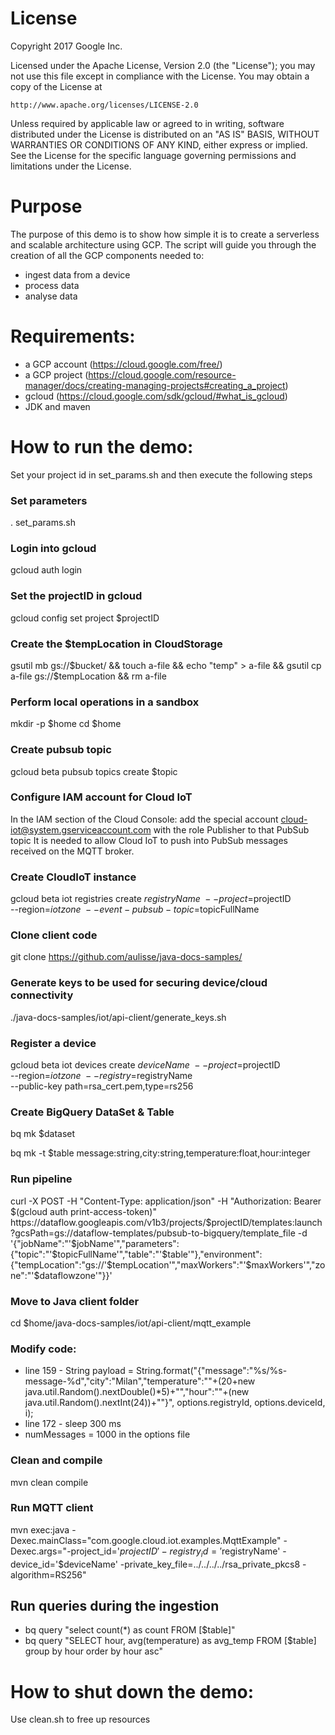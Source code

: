 # License

Copyright 2017 Google Inc.

Licensed under the Apache License, Version 2.0 (the "License");
you may not use this file except in compliance with the License.
You may obtain a copy of the License at

    http://www.apache.org/licenses/LICENSE-2.0

Unless required by applicable law or agreed to in writing, software
distributed under the License is distributed on an "AS IS" BASIS,
WITHOUT WARRANTIES OR CONDITIONS OF ANY KIND, either express or implied.
See the License for the specific language governing permissions and
limitations under the License.

# Purpose
The purpose of this demo is to show how simple it is to create a serverless and scalable architecture using GCP.
The script will guide you through the creation of all the GCP components needed to:
- ingest data from a device
- process data
- analyse data

# Requirements:
- a GCP account (https://cloud.google.com/free/)
- a GCP project (https://cloud.google.com/resource-manager/docs/creating-managing-projects#creating_a_project)
- gcloud (https://cloud.google.com/sdk/gcloud/#what_is_gcloud)
- JDK and maven

# How to run the demo:
Set your project id in set_params.sh and then execute the following steps

### Set parameters
. set_params.sh

### Login into gcloud
gcloud auth login

### Set the projectID in gcloud
gcloud config set project $projectID

### Create the $tempLocation in CloudStorage
gsutil mb gs://$bucket/ && touch a-file && echo "temp" > a-file && gsutil cp a-file gs://$tempLocation && rm a-file

### Perform local operations in a sandbox
mkdir -p $home
cd $home

### Create pubsub topic
gcloud beta pubsub topics create $topic

### Configure IAM account for Cloud IoT

In the IAM section of the Cloud Console: add the special account cloud-iot@system.gserviceaccount.com with the role Publisher to that PubSub topic
It is needed to allow Cloud IoT to push into PubSub messages received on the MQTT broker.

### Create CloudIoT instance
gcloud beta iot registries create $registryName \
    --project=$projectID \
    --region=$iotzone \
    --event-pubsub-topic=$topicFullName

### Clone client code
git clone https://github.com/aulisse/java-docs-samples/

### Generate keys to be used for securing device/cloud connectivity
./java-docs-samples/iot/api-client/generate_keys.sh

### Register a device
gcloud beta iot devices create $deviceName \
  --project=$projectID \
  --region=$iotzone \
  --registry=$registryName \
  --public-key path=rsa_cert.pem,type=rs256

### Create BigQuery DataSet & Table
bq mk $dataset

bq mk -t $table message:string,city:string,temperature:float,hour:integer

### Run pipeline
curl -X POST -H "Content-Type: application/json" -H "Authorization: Bearer $(gcloud auth print-access-token)" https://dataflow.googleapis.com/v1b3/projects/$projectID/templates:launch?gcsPath=gs://dataflow-templates/pubsub-to-bigquery/template_file -d  '{"jobName":"'$jobName'","parameters":{"topic":"'$topicFullName'","table":"'$table'"},"environment":{"tempLocation":"gs://'$tempLocation'","maxWorkers":"'$maxWorkers'","zone":"'$dataflowzone'"}}'

### Move to Java client folder
cd $home/java-docs-samples/iot/api-client/mqtt_example

### Modify code:
* line 159 - String payload = String.format("{\"message\":\"%s/%s-message-%d\",\"city\":\"Milan\",\"temperature\":\""+(20+new java.util.Random().nextDouble()*5)+"\",\"hour\":\""+(new java.util.Random().nextInt(24))+"\"}", options.registryId, options.deviceId, i);
* line 172 - sleep 300 ms 
* numMessages = 1000 in the options file

### Clean and compile 
mvn clean compile

### Run MQTT client
mvn exec:java -Dexec.mainClass="com.google.cloud.iot.examples.MqttExample" -Dexec.args="-project_id='$projectID' -registry_id='$registryName' -device_id='$deviceName' -private_key_file=../../../../rsa_private_pkcs8 -algorithm=RS256"

## Run queries during the ingestion
* bq query "select count(*) as count FROM [$table]"
* bq query "SELECT hour, avg(temperature) as avg_temp FROM [$table] group by hour order by hour asc"

# How to shut down the demo:
Use clean.sh to free up resources
